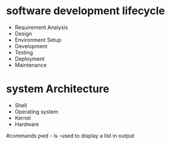 # software development lifecycle
- Requirement Analysis
- Design
- Environment Setup
- Development
- Testing
- Deployment
- Maintenance

# system Architecture
- Shell
- Operating system
- Kernel
- Hardware

#commands
 pwd -
 ls -used to display a list in output

